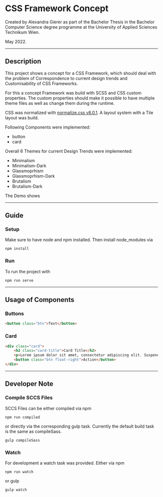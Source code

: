 # CSS Framework Concept

Created by Alexandra Gierer as part of the Bachelor Thesis in the Bachelor Computer Science degree programme at the University of Applied Sciences Technikum Wien.

May 2022.

---

## Description

This project shows a concept for a CSS Framework, which should deal with the problem of Correspondence to current design trends and Customisability of CSS Frameworks.

For this a concept Framework was build with SCSS and CSS custom properties. The custom properties should make it possible to have multiple theme files as well as change them during the runtime.

 CSS was normalized with [normalize.css v8.0.1](github.com/necolas/normalize.css). A layout system with a Tile layout was build.

Following Components were implemented:

* button
* card

Overall 6 Themes for current Design Trends were implemented:

* Minimalism
* Minimalism-Dark
* Glassmoprhism
* Glassmoprhism-Dark
* Brutalism
* Brutalism-Dark

The Demo shows

---

## Guide

### Setup

Make sure to have node and npm installed. Then install node_modules via

```console
npm install
```

### Run

To run the project with

```console
npm run serve
```

---

## Usage of Components

### Buttons

```html
<button class="btn">Text</button>
```

### Card

```html
<div class="card">
    <h2 class="card-title">Card Title</h2>
    <p>Lorem ipsum dolor sit amet, consectetur adipiscing elit. Suspendisse vitae nibh ac lacus fermentum suscipit. Nullam sit amet sem elementum, accumsan risus ut, lobortis ipsum. Sed ipsum neque, luctus ut iaculis sed, tincidunt vel dui turpis.</p>
    <button class="btn float-right">Action</button>
</div>
```

---

## Developer Note

### Compile SCCS Files

SCCS Files can be either compiled via npm

```console
npm run compiled
```

or directly via the corresponding gulp task. Currently the default build task is the same as compileSass.

```console
gulp compileSass
```

### Watch

For development a watch task was provided. Either via npm

```console
npm run watch
```

or gulp

```console
gulp watch
```
